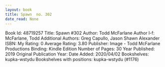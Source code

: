 ```yaml
---
layout: book
title: Spawn  no. 302
date_read: None
---
```


Book Id: 48719257
Title: Spawn #302
Author: Todd McFarlane
Author l-f: McFarlane, Todd
Additional Authors: Greg Capullo, Jason Shawn Alexander
ISBN: 
My Rating: 0
Average Rating: 3.80
Publisher: Image - Todd McFarlane Productions
Binding: Kindle Edition
Number of Pages: 30
Year Published: 2019
Original Publication Year: 
Date Added: 2020/04/02
Bookshelves: kupka-wstydu
Bookshelves with positions: kupka-wstydu (#1176)

